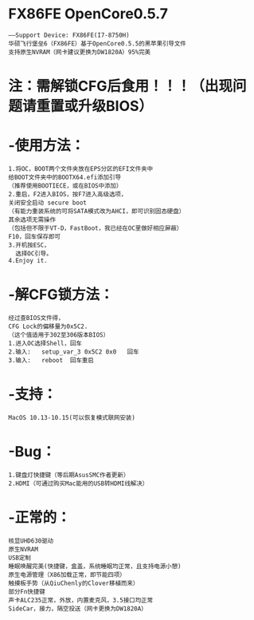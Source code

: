 #   FX86FE OpenCore0.5.7
    ——Support Device: FX86FE(I7-8750H)
    华硕飞行堡垒6（FX86FE）基于OpenCore0.5.5的黑苹果引导文件
    支持原生NVRAM（网卡建议更换为DW1820A）95%完美
#   注：需解锁CFG后食用！！！（出现问题请重置或升级BIOS）
#   -使用方法：
    1.将OC，BOOT两个文件夹放在EPS分区的EFI文件夹中
    给BOOT文件夹中的BOOTX64.efi添加引导
    （推荐使用BOOTIECE，或在BIOS中添加）
    2.重启，F2进入BIOS，按F7进入高级选项，
    关闭安全启动 secure boot
    （有能力重装系统的可将SATA模式改为AHCI，即可识别固态硬盘）
    其余选项无需操作
    （包括但不限于VT-D，FastBoot，我已经在OC里做好相应屏蔽）
    F10，回车保存即可
    3.开机按ESC，
      选择OC引导。
    4.Enjoy it.
#   -解CFG锁方法：
    经过查BIOS文件得，
    CFG Lock的偏移量为0x5C2.
    （这个值适用于302至306版本BIOS）
    1.进入OC选择Shell，回车
    2.输入:   setup_var_3 0x5C2 0x0   回车
    3.输入:   reboot  回车重启
#   -支持：
    MacOS 10.13-10.15(可以恢复模式联网安装)
#   -Bug：
    1.键盘灯快捷键（等后期AsusSMC作者更新）
    2.HDMI（可通过购买Mac能用的USB转HDMI线解决）
#   -正常的：
    核显UHD630驱动
    原生NVRAM
    USB定制
    睡眠唤醒完美(快捷键，盒盖，系统睡眠均正常，且支持电源小憩)
    原生电源管理（X86加载正常，即节能四项）
    触摸板手势（从QiuChenly的Clover移植而来）
    部分Fn快捷键
    声卡ALC235正常，外放，内置麦克风，3.5接口均正常
    SideCar，接力，隔空投送（网卡更换为DW1820A）
